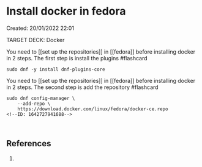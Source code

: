 # Install docker in fedora 
Created: 20/01/2022 22:01 

TARGET DECK: Docker 

You need to [[set up the repositories]]  in [[fedora]]  before installing docker in 2 steps. The first step is install the plugins #flashcard 

```
sudo dnf -y install dnf-plugins-core
```
<!--ID: 1642727941605-->



You need to [[set up the repositories]]  in [[fedora]]  before installing docker in 2 steps. The second step is add the repository #flashcard 
```
sudo dnf config-manager \
    --add-repo \
    https://download.docker.com/linux/fedora/docker-ce.repo
<!--ID: 1642727941688-->



```



## References 
1. 